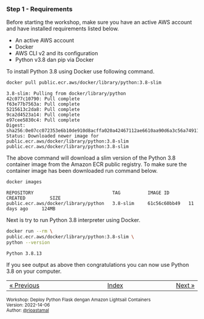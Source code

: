 
### <a name="step-1"></a>Step 1 - Requirements

Before starting the workshop, make sure you have an active AWS account and have installed requirements listed below.

- An active AWS account
- Docker
- AWS CLI v2 and its configuration
- Python v3.8 dan pip via Docker

To install Python 3.8 using Docker use following command.

```sh
docker pull public.ecr.aws/docker/library/python:3.8-slim
```

```
3.8-slim: Pulling from docker/library/python
42c077c10790: Pull complete 
f63e77b7563a: Pull complete 
5215613c2da8: Pull complete 
9ca2d4523a14: Pull complete 
e97cee5830c4: Pull complete 
Digest: sha256:0e07cc072353e6b10de910d8acffa020a42467112ae6610aa90d6a3c56a74911
Status: Downloaded newer image for public.ecr.aws/docker/library/python:3.8-slim
public.ecr.aws/docker/library/python:3.8-slim
```

The above command will download a slim version of the Python 3.8 container image from the Amazon ECR public registry. To make sure the container image has been downloaded run command below.

```sh
docker images
```

```
REPOSITORY                             TAG          IMAGE ID       CREATED         SIZE
public.ecr.aws/docker/library/python   3.8-slim     61c56c60bb49   11 days ago     124MB
```

Next is try to run Python 3.8 interpreter using Docker.

```sh
docker run --rm \
public.ecr.aws/docker/library/python:3.8-slim \
python --version
```

```
Python 3.8.13
```

If you see output as above then congratulations you can now use Python 3.8 on your computer.


<table border="0" style="width: 100%; display: table;"><tr><td><a href="README.md">&laquo; Previous</td><td align="center"><a href="README.md">Index</a></td><td align="right"><a href="STEP-2.md">Next &raquo;</a></td></tr></table>

<sup>Workshop: Deploy Python Flask dengan Amazon Lightsail Containers  
Version: 2022-14-06  
Author: [@rioastamal](https://github.com/rioastamal)</sup>
